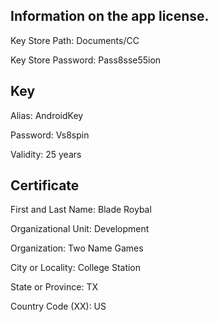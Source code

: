 Information on the app license.
---

Key Store Path: Documents/CC

Key Store Password: Pass8sse55ion

Key
---
Alias: AndroidKey

Password: Vs8spin

Validity: 25 years

Certificate
---
First and Last Name: Blade Roybal

Organizational Unit: Development

Organization: Two Name Games

City or Locality: College Station

State or Province: TX

Country Code (XX): US

